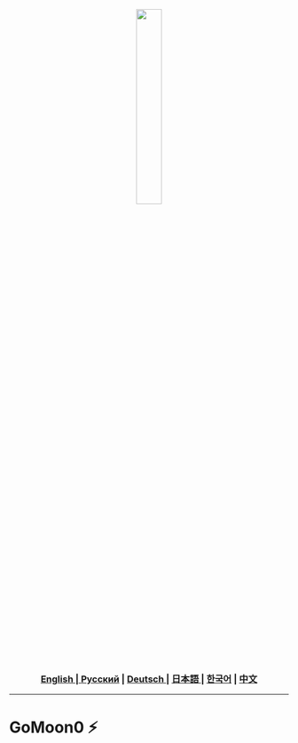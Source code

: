 <div align="center">
  <img src="assets/searching.png" width="30%"/>
</div>

<div align="center">
  <h3> <a href="https://github.com/Solrikk/GoMoon/blob/main/README.md"> English | <a href="https://github.com/Solrikk/GoMoon/blob/main/README_RU.md">Русский</a> | <a href="https://github.com/Solrikk/GoMoon/blob/main/README_GE.md"> Deutsch </a> | <a href="https://github.com/Solrikk/GoMoon/blob/main/README_JP.md"> 日本語 </a> | <a href="README_KR.md">한국어</a> | <a href="README_CN.md">中文</a> </h3>
</div>

-----------------

# GoMoon0 ⚡
